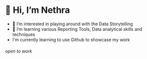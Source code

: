 # 👋 Hi, I’m Nethra
- 👀 I’m interested in playing around with the Data Storytelling
- 🌱 I’m learning various Reporting Tools, Data analytical skills and techniques
- I'm currently learning to use Github to showcase my work
###### open to work

<!---
NethraSuman/NethraSuman is a ✨ special ✨ repository because its `README.md` (this file) appears on your GitHub profile.
You can click the Preview link to take a look at your changes.
--->
